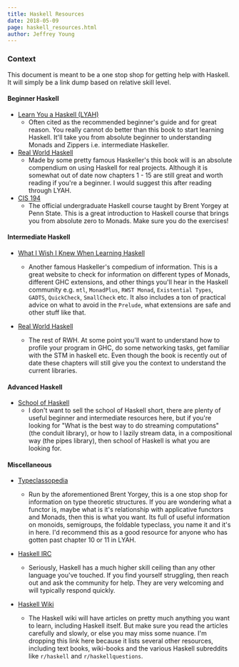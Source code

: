 ```yaml
---
title: Haskell Resources
date: 2018-05-09
page: haskell_resources.html
author: Jeffrey Young
---
```

### Context
This document is meant to be a one stop shop for getting help with Haskell. It
will simply be a link dump based on relative skill level.

#### Beginner Haskell
- [Learn You a Haskell (LYAH)](http://learnyouahaskell.com/chapters)
  - Often cited as the recommended beginner's guide and for great reason. You
    really cannot do better than this book to start learning Haskell. It'll take
    you from absolute beginner to understanding Monads and Zippers i.e.
    intermediate Haskeller.
- [Real World Haskell](http://book.realworldhaskell.org/)
  - Made by some pretty famous Haskeller's this book will is an absolute
    compendium on using Haskell for real projects. Although it is somewhat out
    of date now chapters 1 - 15 are still great and worth reading if you're a
    beginner. I would suggest this after reading through LYAH.
- [CIS 194](https://www.cis.upenn.edu/~cis194/spring13/)
  - The official undergraduate Haskell course taught by Brent Yorgey at Penn
    State. This is a great introduction to Haskell course that brings you from
    absolute zero to Monads. Make sure you do the exercises!

#### Intermediate Haskell
- [What I Wish I Knew When Learning Haskell](http://dev.stephendiehl.com/hask/)
  - Another famous Haskeller's compedium of information. This is a great website
    to check for information on different types of Monads, different GHC
    extensions, and other things you'll hear in the Haskell community e.g.
    `mtl`, `MonadPlus`, `RWST Monad`, `Existential Types`, `GADTS`,
    `QuickCheck`, `SmallCheck` etc. It also includes a ton of practical advice
    on what to avoid in the `Prelude`, what extensions are safe and other stuff
    like that.

- [Real World Haskell](http://book.realworldhaskell.org/)
  - The rest of RWH. At some point you'll want to understand how to profile your
    program in GHC, do some networking tasks, get familiar with the STM in
    haskell etc. Even though the book is recently out of date these chapters
    will still give you the context to understand the current libraries.

#### Advanced Haskell
- [School of Haskell](https://www.schoolofhaskell.com/)
  - I don't want to sell the school of Haskell short, there are plenty of useful
    beginner and intermediate resources here, but if you're looking for "What is
    the best way to do streaming computations" (the conduit library), or how to
    I lazily stream data, in a compositional way (the pipes library), then
    school of Haskell is what you are looking for.

#### Miscellaneous
- [Typeclassopedia](https://wiki.haskell.org/Typeclassopedia)
  - Run by the aforementioned Brent Yorgey, this is a one stop shop for
    information on type theoretic structures. If you are wondering what a
    functor is, maybe what is it's relationship with applicative functors and
    Monads, then this is what you want. Its full of useful information on
    monoids, semigroups, the foldable typeclass, you name it and it's in here.
    I'd recommend this as a good resource for anyone who has gotten past chapter
    10 or 11 in LYAH.

- [Haskell IRC](https://wiki.haskell.org/IRC_channel)
  - Seriously, Haskell has a much higher skill ceiling than any other language
    you've touched. If you find yourself struggling, then reach out and ask the
    community for help. They are very welcoming and will typically respond
    quickly.

- [Haskell Wiki](https://wiki.haskell.org/Learning_Haskell)
  - The Haskell wiki will have articles on pretty much anything you want to
    learn, including Haskell itself. But make sure you read the articles
    carefully and slowly, or else you may miss some nuance. I'm dropping this
    link here because it lists several other resources, including text books,
    wiki-books and the various Haskell subreddits like `r/haskell` and
    `r/haskellquestions`.
